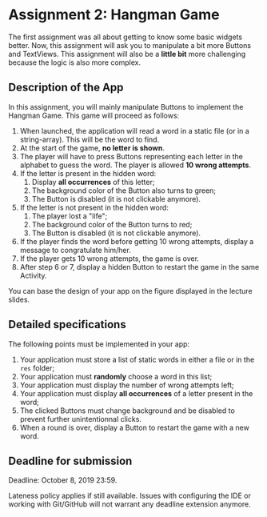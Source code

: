 # Assignment 2: Hangman Game

The first assignment was all about getting to know some basic widgets
better. Now, this assignment will ask you to manipulate a bit more
Buttons and TextViews. This assignment will also be a **little bit** more
challenging because the logic is also more complex.

## Description of the App

In this assignment, you will mainly manipulate Buttons to implement the
Hangman Game. This game will proceed as follows:

1. When launched, the application will read a word in a static file (or
	 in a string-array). This will be the word to find.
2. At the start of the game, **no letter is shown**.
3. The player will have to press Buttons representing each letter in the
	 alphabet to guess the word. The player is allowed **10 wrong attempts**.
4. If the letter is present in the hidden word:
	1. Display **all occurrences** of this letter;
	2. The background color of the Button also turns to green;
    3. The Button is disabled (it is not clickable anymore).
5. If the letter is not present in the hidden word:
    1. The player lost a "life";
    2. The background color of the Button turns to red;
    3. The Button is disabled (it is not clickable anymore).
6. If the player finds the word before getting 10 wrong attempts,
	 display a message to congratulate him/her.
7. If the player gets 10 wrong attempts, the game is over.
8. After step 6 or 7, display a hidden Button to restart the game in the
	 same Activity.

You can base the design of your app on the figure displayed in the
lecture slides.

## Detailed specifications

The following points must be implemented in your app:

1. Your application must store a list of static words in either a file
	 or in the `res` folder;
2. Your application must **randomly** choose a word in this list;
3. Your application must display the number of wrong attempts left;
4. Your application must display **all occurrences** of a letter present
	 in the word;
5. The clicked Buttons must change background and be disabled to prevent
	 further unintentionnal clicks.
6. When a round is over, display a Button to restart the game with a new
	 word.

## Deadline for submission

Deadline: October 8, 2019 23:59.

Lateness policy applies if still available. Issues with configuring the
IDE or working with Git/GitHub will not warrant any deadline extension
anymore.
